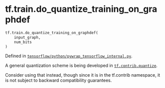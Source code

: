 <div itemscope itemtype="http://developers.google.com/ReferenceObject">
<meta itemprop="name" content="tf.train.do_quantize_training_on_graphdef" />
</div>

# tf.train.do_quantize_training_on_graphdef

``` python
tf.train.do_quantize_training_on_graphdef(
    input_graph,
    num_bits
)
```



Defined in [`tensorflow/python/pywrap_tensorflow_internal.py`](https://www.tensorflow.org/code/tensorflow/python/pywrap_tensorflow_internal.py).

A general quantization scheme is being developed in <a href="../../tf/contrib/quantize.md"><code>tf.contrib.quantize</code></a>.

Consider using that instead, though since it is in the tf.contrib namespace,
it is not subject to backward compatibility guarantees.